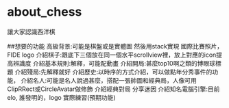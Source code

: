 # about_chess

讓大家認識西洋棋

##想要的功能
高級背景:可能是棋盤或是實體圖 然後用stack實現
國際比賽照片，FIDE logo
介紹棋子:跟底下三個放在同一個水平scrollview裡，放上對應的icon提高辨識度
介紹基本規則:解釋，可能配動畫
介紹開局:甚麼top10啊之類的博眼球標題
介紹殘局:先解釋就好
介紹歷史:以時序的方式介紹，可以做點年分秀事件的功能，
介紹名人:可能是名人說過甚麼，搭配一張帥圖和經典局，人像可用ClipRRect或CircleAvatar做修飾
介紹經典對局
分享迷因
介紹知名電腦引擎:目前elo, 誰發明的，logo
實際練習(預期功能)
